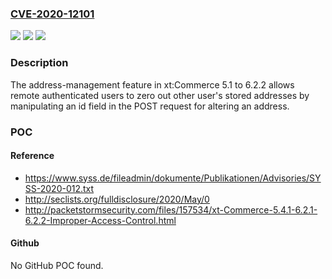 ### [CVE-2020-12101](https://cve.mitre.org/cgi-bin/cvename.cgi?name=CVE-2020-12101)
![](https://img.shields.io/static/v1?label=Product&message=n%2Fa&color=blue)
![](https://img.shields.io/static/v1?label=Version&message=n%2Fa&color=blue)
![](https://img.shields.io/static/v1?label=Vulnerability&message=n%2Fa&color=brighgreen)

### Description

The address-management feature in xt:Commerce 5.1 to 6.2.2 allows remote authenticated users to zero out other user's stored addresses by manipulating an id field in the POST request for altering an address.

### POC

#### Reference
- https://www.syss.de/fileadmin/dokumente/Publikationen/Advisories/SYSS-2020-012.txt
- http://seclists.org/fulldisclosure/2020/May/0
- http://packetstormsecurity.com/files/157534/xt-Commerce-5.4.1-6.2.1-6.2.2-Improper-Access-Control.html

#### Github
No GitHub POC found.

